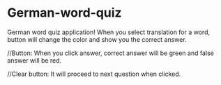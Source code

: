 # German-word-quiz
German word quiz application!
When you select translation for a word, button will change the color and show you the correct answer.


//Button: 
When you click answer, correct answer will be green and false answer will be red.

//Clear button: 
It will proceed to next question when clicked.
